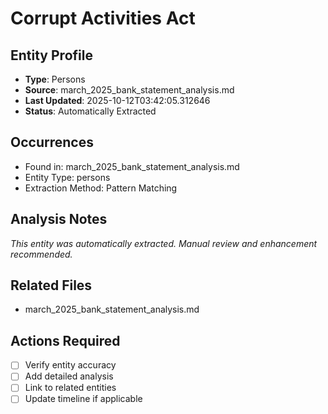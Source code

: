 # Corrupt Activities Act

## Entity Profile
- **Type**: Persons
- **Source**: march_2025_bank_statement_analysis.md
- **Last Updated**: 2025-10-12T03:42:05.312646
- **Status**: Automatically Extracted

## Occurrences
- Found in: march_2025_bank_statement_analysis.md
- Entity Type: persons
- Extraction Method: Pattern Matching

## Analysis Notes
*This entity was automatically extracted. Manual review and enhancement recommended.*

## Related Files
- march_2025_bank_statement_analysis.md

## Actions Required
- [ ] Verify entity accuracy
- [ ] Add detailed analysis
- [ ] Link to related entities
- [ ] Update timeline if applicable
